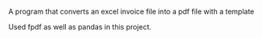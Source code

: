 A program that converts an excel invoice file into a pdf file with a template

Used fpdf as well as pandas in this project.
